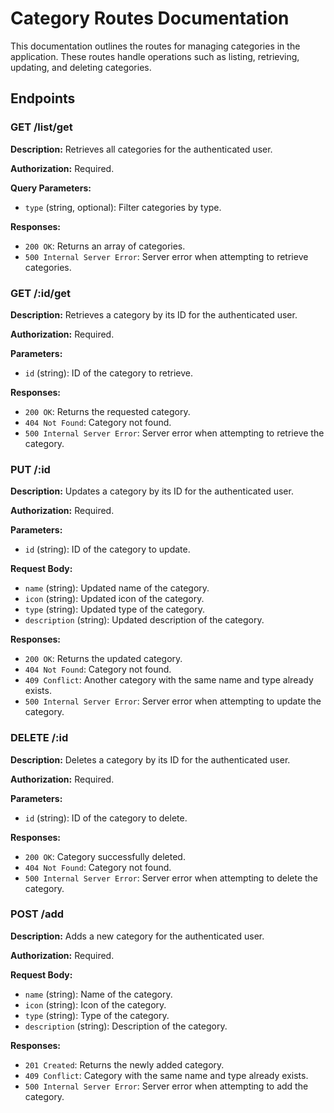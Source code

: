 # Category Routes Documentation

This documentation outlines the routes for managing categories in the application. These routes handle operations such as listing, retrieving, updating, and deleting categories.

## Endpoints

### GET /list/get

**Description:** Retrieves all categories for the authenticated user.

**Authorization:** Required.

**Query Parameters:**

- `type` (string, optional): Filter categories by type.

**Responses:**

- `200 OK`: Returns an array of categories.
- `500 Internal Server Error`: Server error when attempting to retrieve categories.

### GET /:id/get

**Description:** Retrieves a category by its ID for the authenticated user.

**Authorization:** Required.

**Parameters:**

- `id` (string): ID of the category to retrieve.

**Responses:**

- `200 OK`: Returns the requested category.
- `404 Not Found`: Category not found.
- `500 Internal Server Error`: Server error when attempting to retrieve the category.

### PUT /:id

**Description:** Updates a category by its ID for the authenticated user.

**Authorization:** Required.

**Parameters:**

- `id` (string): ID of the category to update.

**Request Body:**

- `name` (string): Updated name of the category.
- `icon` (string): Updated icon of the category.
- `type` (string): Updated type of the category.
- `description` (string): Updated description of the category.

**Responses:**

- `200 OK`: Returns the updated category.
- `404 Not Found`: Category not found.
- `409 Conflict`: Another category with the same name and type already exists.
- `500 Internal Server Error`: Server error when attempting to update the category.

### DELETE /:id

**Description:** Deletes a category by its ID for the authenticated user.

**Authorization:** Required.

**Parameters:**

- `id` (string): ID of the category to delete.

**Responses:**

- `200 OK`: Category successfully deleted.
- `404 Not Found`: Category not found.
- `500 Internal Server Error`: Server error when attempting to delete the category.

### POST /add

**Description:** Adds a new category for the authenticated user.

**Authorization:** Required.

**Request Body:**

- `name` (string): Name of the category.
- `icon` (string): Icon of the category.
- `type` (string): Type of the category.
- `description` (string): Description of the category.

**Responses:**

- `201 Created`: Returns the newly added category.
- `409 Conflict`: Category with the same name and type already exists.
- `500 Internal Server Error`: Server error when attempting to add the category.
